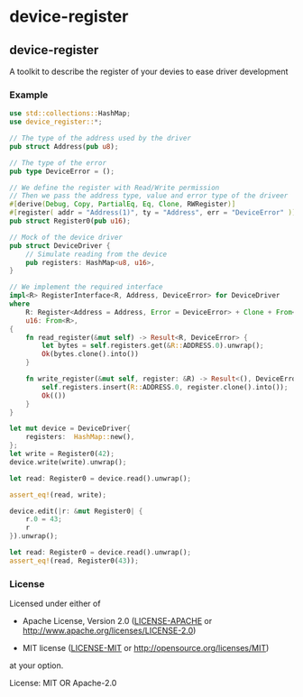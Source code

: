 # device-register

## device-register
A toolkit to describe the register of your devies to ease driver development

### Example
```rust
use std::collections::HashMap;
use device_register::*;

// The type of the address used by the driver
pub struct Address(pub u8);

// The type of the error
pub type DeviceError = ();

// We define the register with Read/Write permission
// Then we pass the address type, value and error type of the driveer
#[derive(Debug, Copy, PartialEq, Eq, Clone, RWRegister)]
#[register( addr = "Address(1)", ty = "Address", err = "DeviceError" )]
pub struct Register0(pub u16);

// Mock of the device driver
pub struct DeviceDriver {
    // Simulate reading from the device
    pub registers: HashMap<u8, u16>,
}

// We implement the required interface
impl<R> RegisterInterface<R, Address, DeviceError> for DeviceDriver
where
    R: Register<Address = Address, Error = DeviceError> + Clone + From<u16>,
    u16: From<R>,
{
    fn read_register(&mut self) -> Result<R, DeviceError> {
        let bytes = self.registers.get(&R::ADDRESS.0).unwrap();
        Ok(bytes.clone().into())
    }

    fn write_register(&mut self, register: &R) -> Result<(), DeviceError> {
        self.registers.insert(R::ADDRESS.0, register.clone().into());
        Ok(())
    }
}

let mut device = DeviceDriver{
    registers:  HashMap::new(),
};
let write = Register0(42);
device.write(write).unwrap();

let read: Register0 = device.read().unwrap();

assert_eq!(read, write);

device.edit(|r: &mut Register0| {
    r.0 = 43;
    r
}).unwrap();

let read: Register0 = device.read().unwrap();
assert_eq!(read, Register0(43));

```

### License
Licensed under either of
- Apache License, Version 2.0 ([LICENSE-APACHE](LICENSE-APACHE) or
  http://www.apache.org/licenses/LICENSE-2.0)

- MIT license ([LICENSE-MIT](LICENSE-MIT) or http://opensource.org/licenses/MIT)

at your option.

License: MIT OR Apache-2.0
